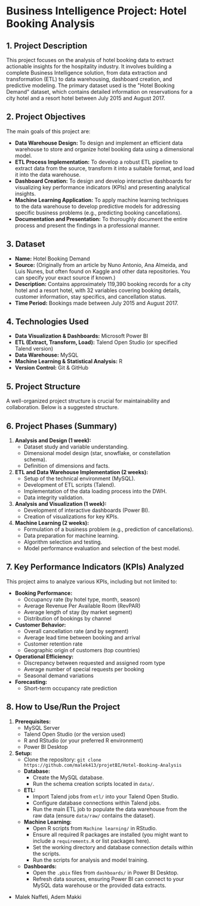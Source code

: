 # Business Intelligence Project: Hotel Booking Analysis

## 1. Project Description

This project focuses on the analysis of hotel booking data to extract actionable insights for the hospitality industry. It involves building a complete Business Intelligence solution, from data extraction and transformation (ETL) to data warehousing, dashboard creation, and predictive modeling. The primary dataset used is the "Hotel Booking Demand" dataset, which contains detailed information on reservations for a city hotel and a resort hotel between July 2015 and August 2017.

## 2. Project Objectives

The main goals of this project are:

* **Data Warehouse Design:** To design and implement an efficient data warehouse to store and organize hotel booking data using a dimensional model.
* **ETL Process Implementation:** To develop a robust ETL pipeline to extract data from the source, transform it into a suitable format, and load it into the data warehouse.
* **Dashboard Creation:** To design and develop interactive dashboards for visualizing key performance indicators (KPIs) and presenting analytical insights.
* **Machine Learning Application:** To apply machine learning techniques to the data warehouse to develop predictive models for addressing specific business problems (e.g., predicting booking cancellations).
* **Documentation and Presentation:** To thoroughly document the entire process and present the findings in a professional manner.

## 3. Dataset

* **Name:** Hotel Booking Demand
* **Source:** (Originally from an article by Nuno Antonio, Ana Almeida, and Luis Nunes, but often found on Kaggle and other data repositories. You can specify your exact source if known.)
* **Description:** Contains approximately 119,390 booking records for a city hotel and a resort hotel, with 32 variables covering booking details, customer information, stay specifics, and cancellation status.
* **Time Period:** Bookings made between July 2015 and August 2017.

## 4. Technologies Used

* **Data Visualization & Dashboards:** Microsoft Power BI
* **ETL (Extract, Transform, Load):** Talend Open Studio (or specified Talend version)
* **Data Warehouse:** MySQL
* **Machine Learning & Statistical Analysis:** R
* **Version Control:** Git & GitHub

## 5. Project Structure

A well-organized project structure is crucial for maintainability and collaboration. Below is a suggested structure.

## 6. Project Phases (Summary)

1.  **Analysis and Design (1 week):**
    * Dataset study and variable understanding.
    * Dimensional model design (star, snowflake, or constellation schema).
    * Definition of dimensions and facts.
2.  **ETL and Data Warehouse Implementation (2 weeks):**
    * Setup of the technical environment (MySQL).
    * Development of ETL scripts (Talend).
    * Implementation of the data loading process into the DWH.
    * Data integrity validation.
3.  **Analysis and Visualization (1 week):**
    * Development of interactive dashboards (Power BI).
    * Creation of visualizations for key KPIs.
4.  **Machine Learning (2 weeks):**
    * Formulation of a business problem (e.g., prediction of cancellations).
    * Data preparation for machine learning.
    * Algorithm selection and testing.
    * Model performance evaluation and selection of the best model.

## 7. Key Performance Indicators (KPIs) Analyzed

This project aims to analyze various KPIs, including but not limited to:

* **Booking Performance:**
    * Occupancy rate (by hotel type, month, season)
    * Average Revenue Per Available Room (RevPAR)
    * Average length of stay (by market segment)
    * Distribution of bookings by channel
* **Customer Behavior:**
    * Overall cancellation rate (and by segment)
    * Average lead time between booking and arrival
    * Customer retention rate
    * Geographic origin of customers (top countries)
* **Operational Efficiency:**
    * Discrepancy between requested and assigned room type
    * Average number of special requests per booking
    * Seasonal demand variations
* **Forecasting:**
    * Short-term occupancy rate prediction

## 8. How to Use/Run the Project

1.  **Prerequisites:**
    * MySQL Server
    * Talend Open Studio (or the version used)
    * R and RStudio (or your preferred R environment)
    * Power BI Desktop
2.  **Setup:**
    * Clone the repository: `git clone https://github.com/malek413/projetBI/Hotel-Booking-Analysis`
    * **Database:**
        * Create the MySQL database.
        * Run the schema creation scripts located in `data/`.
    * **ETL:**
        * Import Talend jobs from `etl/` into your Talend Open Studio.
        * Configure database connections within Talend jobs.
        * Run the main ETL job to populate the data warehouse from the raw data (ensure `data/raw/` contains the dataset).
    * **Machine Learning:**
        * Open R scripts from `Machine learning/` in RStudio.
        * Ensure all required R packages are installed (you might want to include a `requirements.R` or list packages here).
        * Set the working directory and database connection details within the scripts.
        * Run the scripts for analysis and model training.
    * **Dashboards:**
        * Open the `.pbix` files from `dashboards/` in Power BI Desktop.
        * Refresh data sources, ensuring Power BI can connect to your MySQL data warehouse or the provided data extracts.






* Malek Naffeti, Adem Makki
